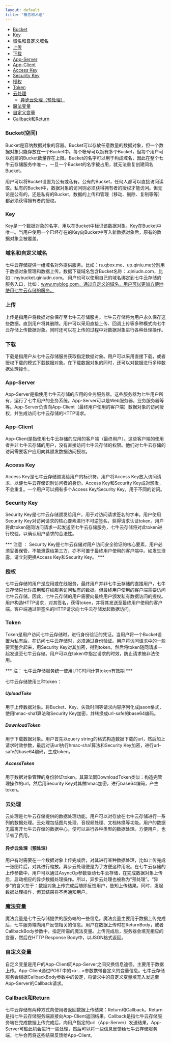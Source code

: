 ```yaml
---
layout: default
title: "概念和术语"
---
```


- [Bucket](#Bucket)
- [Key](#Key)
- [域名和自定义域名](#domain-selfdef)
- [上传](#Upload)
- [下载](#Download)
- [App-Server](#App-Server)
- [App-Client](#App-Client)
- [Access Key](#Access-Key)
- [Security Key](#Security-Key)
- [授权](#Authertication)
- [Token](#Token)
- [云处理](#FOP)
  - [异步云处理（预处理）](#FOP-Async)
- [魔法变量](#Magic-Variable)
- [自定义变量](#Selfdef-Variable)
- [Callback和Return](#Callback-Return)


<a name="Bucket"></a>

### Bucket(空间)

Bucket是容纳数据对象的容器。Bucket可以存放任意数量的数据对象，但一个数据对象只能存放在一个Bucket中。每个帐号可以拥有多个Bucket，但每个用户可以创建的Bucket数量存在上限。Bucket的名字可以用于构成域名，因此在整个七牛云存储服务中唯一，一旦一个Bucket的名字被占用，就无法重复创建同名Bucket。

用户可以将Bucket设置为公有或私有。公有的Bucket，任何人都可以直接访问读取。私有的Bucket中，数据对象的访问则必须获得拥有者的授权才能访问。但无论是公有的，还是私有的Bucket，数据的上传和管理（移动、删除、复制等等）都必须获得拥有者的授权。

<a name="Key"></a>

### Key

Key是一个数据对象的名字，用以在Bucket中标识该数据对象。Key在Bucket中唯一。当用户使用一个已经存在的Key向Bucket中写入新数据对象后，原有的数据对象会被覆盖。

<a name="domain-selfdef"></a>

### 域名和自定义域名

七牛云存储提供一组域名对外提供服务。比如：rs.qbox.me、up.qiniu.me分别用于数据对象管理和数据上传。数据下载域名包含Bucket名称：<Bucket>.qiniudn.com，比如：mybucket.qiniudn.com。
用户也可以使用自己的域名绑定到七牛云存储的服务入口，比如：www.myblog.com。通过自定义的域名，用户可以更加方便地使用七牛云存储的服务。

<a name="Upload"></a>

### 上传

上传是指用户将数据对象保存至七牛云存储服务。七牛云存储将为用户永久保存这些数据，直到用户将其删除。用户可以采用直接上传、回调上传等多种模式向七牛云存储上传数据对象。同时还可以在上传的过程中对数据对象进行各种处理操作。

<a name="Download"></a>

### 下载

下载是指用户从七牛云存储服务获取指定数据对象。用户可以采用直接下载，或者授权下载的模式下载数据对象。在下载数据对象的同时，还可以对数据进行多种数据处理操作。

<a name="App-Server"></a>

### App-Server

App-Server是指使用七牛云存储的应用的业务服务器。这些服务器为七牛用户所有，运行了七牛用户的业务系统。App-Server可以是Web服务器，业务服务器等等。App-Server负责向App-Client（最终用户使用的客户端）数据对象的访问授权，并生成访问七牛云存储的HTTP请求。

<a name="App-Client"></a>

### App-Client

App-Client是指使用七牛云存储的应用的客户端（最终用户）。这些客户端的使用者并非七牛云存储的用户，没有直接访问七牛云存储的权限。他们对七牛云存储的访问需要客户应用向其颁发数据访问授权。

<a name="Access-Key"></a>

### Access Key

Access Key是七牛云存储颁发给用户的标识符。用户将Access Key放入访问请求，以便七牛云存储识别访问者的身份。Access Key和Security Key成对颁发，不会重复。一个用户可以拥有多个Access Key/Security Key，用于不同的访问。

<a name="Security-Key"></a>

### Security Key

Security Key是七牛云存储颁发给用户，用于对访问请求签名的字串。用户使用Security Key对访问请求的核心要素进行不可逆签名，获得请求认证token。用户将此token随同访问请求一起发送至七牛云存储服务，七牛云存储将对此token进行校验，以确认用户请求的合法性。

*** 注意 ： Security Key是七牛云存储对用户访问安全验证的核心要素，用户必须妥善保管，不能泄露给第三方，亦不可置于最终用户使用的客户端中。如发生泄露，请立刻更换Access Key和Security Key。 ***

<a name="Authertication"></a>

### 授权

七牛云存储的用户是应用或在线服务，最终用户并非七牛云存储的直接用户，七牛云存储只允许应用和在线服务访问私有的数据。但最终用户使用的客户端需要访问七牛云存储。因此，七牛云存储的用户需要向最终用户颁发私有数据访问的授权。用户构造HTTP请求，对其签名，获得token，并将其发送至最终用户使用的客户端。客户端通过带签名的HTTP请求向七牛云存储发起数据访问。

<a name="Token"></a>

### Token

Token是用户访问七牛云存储时，进行身份验证的凭证。当用户将一个Bucket设置为私有后，在访问七牛云存储时，必须通过身份验证。用户将访问请求中的一些要素整合起来，用Security Key对其加密，得到token。然后将token随同请求一起发送至七牛云存储。用户可以在token中指定请求的时效，防止请求被非法使用。

*** 注： 七牛云存储服务统一使用UTC时间计算token有效期 ***

七牛云存储使用三种token：

##### UploadToke

用于上传数据对象。将Bucket、Key、失效时间等请求内容序列化成jason格式，使用hmac-sha1算法和Security Key加密，并转换成url-safe的base64编码。

##### DownloadToken

用于下载数据对象。用户首先以query string的格式构造数据下载的url，然后加上请求时效参数，最后对该url执行hmac-sha1算法和Security Key加密，进行url-safe的base64编码，生成token。

##### AccessToken

用于数据对象管理的身份验证token。其算法同DownloadToken类似：构造完管理操作的url，然后用Security Key对其做hmac加密，进行base64编码，产生token。

<a name="FOP"></a>

### 云处理

云处理是七牛云存储提供的数据处理功能。用户可以对存放在七牛云存储进行一系列的数据处理。云处理包括图片处理、音视频处理、文档转换等功能。用户的数据无需离开七牛云存储的数据中心，便可以进行各种类型的数据处理。方便用户，也节省了费用。

<a name="FOP-Async"></a>

#### 异步云处理（预处理）

用户有时需要在一个数据对象上传完成后，对其进行某种数据处理，比如上传完成一张图片后，对其进行缩放。异步云处理便是为了方便这种用况。在七牛云存储的上传参数中，用户可以通过AsyncOp参数驱动七牛云存储，在完成数据对象上传后，启动相应的异步数据处理操作。所以，异步云处理也被称为“预处理”。“异步”的含义在于：数据对象上传完成后随即反馈用户，告知上传结果。同时，发起数据处理操作，但其结果将不再通知用户。

<a name="Magic-Variable"></a>

### 魔法变量

魔法变量是七牛云存储提供的服务端的一些信息。魔法变量主要用于数据上传完成后，七牛服务端向用户反馈相关的信息。用户在数据上传时在ReturnBody，或者CallbackBody参数中，指定所需的魔法变量。上传完成后，服务器会填充相应的变量，然后在HTTP Response Body中，以JSON格式返回。

<a name="Selfdef-Variable"></a>

### 自定义变量

自定义变量是用户的App-Client同App-Server之间交换信息途径。主要用于数据上传。App-Client通过POST中的<x:...>参数携带自定义的变量信息。七牛云存储服务会根据CallbackBody参数中的设定，将请求中的自定义变量填充入发送至App-Server的Callback请求。

<a name="Callback-Return"></a>

### Callback和Return

七牛云存储有两种方式向使用者返回数据上传结果：Return和Callback。Return是指七牛云存储服务端直接向App-Client返回结果。Callback是指七牛云存储服务端在完成数据上传完成后，向用户指定的url（App-Server）发送结果，App-Server可趁此机会进行一些处理，然后可以将一些信息反馈给七牛云存储服务端，七牛会再将这些结果反馈给App-Client。
